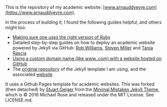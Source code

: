 This is the repository of my academic website: [www.arnauddyevre.com](https://www.arnauddyevre.com). 

In the process of building it, I found the following guides helpful, and others might too:
  - [Making sure one uses the right version of Ruby](https://www.moncefbelyamani.com/the-definitive-guide-to-installing-ruby-gems-on-a-mac/)
  - Detailed step-by-step guides on how to deploy an academic website powered by Jekyll via GitHub: [Rob Williams](https://jayrobwilliams.com/posts/2020/06/academic-website/), [Steven Miller](http://svmiller.com/blog/2015/08/create-your-website-in-jekyll/) and [Tania Rascia](https://www.taniarascia.com/make-a-static-website-with-jekyll/)
  - [Using a custom domain name (like www.<your name>.com) with a website hosted on GitHub](https://docs.github.com/en/pages/configuring-a-custom-domain-for-your-github-pages-site/managing-a-custom-domain-for-your-github-pages-site)
  - The [original repository](https://github.com/academicpages/academicpages.github.io) of the Jekyll template I am using, and the associated [website](https://academicpages.github.io)

It uses a Github Pages template for academic websites. This was forked (then detached) by [Stuart Geiger](https://github.com/staeiou) from the [Minimal Mistakes Jekyll Theme](https://mmistakes.github.io/minimal-mistakes/), which is © 2016 Michael Rose and released under the MIT License. See LICENSE.md.
